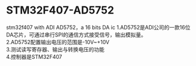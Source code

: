 # STM32F407-AD5752
stm32f407 with ADI AD5752，a 16 bits DA ic
1.AD5752是ADI公司的一款16位DA芯片，可通过串行SPI的通信方式接受信号，输出模拟量。<br>
2.AD5752配置输出电压的范围是-10V~+10V<br>
3.测试读写寄存器、输出与转换电压的功能<br>
4.控制器是STM32F407<br>

